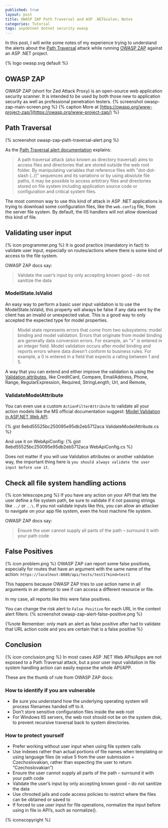 ```yaml
---
published: true
layout: post
title: OWASP ZAP Path Traversal and ASP .NET&colon; Notes
categories: Tutorial
tags: aspdotnet dotnet security owasp
---
```

In this post, I will write some notes of my experience trying to understand the alerts about the [Path Traversal](https://owasp.org/www-community/attacks/Path_Traversal) attack while running [OWASP ZAP](https://www.zaproxy.org/) against an ASP .NET project.

{% logo owasp.svg default %}

## OWASP ZAP
OWASP ZAP (short for Zed Attack Proxy) is an open-source web application security scanner. It is intended to be used by both those new to application security as well as professional penetration testers.
{% screenshot owasp-zap-main-screen.png %}
{% caption More at [https://owasp.org/www-project-zap/](https://owasp.org/www-project-zap/) %}

## Path Traversal
{% screenshot owasp-zap-path-traversal-alert.png %}

As the [Path Traversal alert documentation](https://owasp.org/www-community/attacks/Path_Traversal) explains:
> A path traversal attack (also known as directory traversal) aims to access files and directories that are stored outside the web root folder. By manipulating variables that reference files with "dot-dot-slash (../)" sequences and its variations or by using absolute file paths, it may be possible to access arbitrary files and directories stored on file system including application source code or configuration and critical system files. 

The most common way to use this kind of attack in ASP .NET applications is trying to download some configuration files, like the `web.config` file, from the server file system. By default, the IIS handlers will not allow download this kind of file.

## Validating user input
{% icon programmer.png %}
It is good practice (mandatory in fact) to validate user input, especially on routes/actions where there is some kind of access to the file system.

OWASP ZAP docs say:
> Validate the user’s input by only accepting known good – do not sanitize the data

### ModelState.IsValid
An easy way to perform a basic user input validation is to use the ModelState.IsValid, this property will always be false if any data sent by the client has an invalid or unexpected value. This is a good way to only accepted the expected type for model properties.

> Model state represents errors that come from two subsystems: model binding and model validation. Errors that originate from model binding are generally data conversion errors. For example, an "x" is entered in an integer field. Model validation occurs after model binding and reports errors where data doesn't conform to business rules. For example, a 0 is entered in a field that expects a rating between 1 and 5.


A way that you can extend and either improve the validation is using the [Validation attributes](https://docs.microsoft.com/en-us/aspnet/core/mvc/models/validation?view=aspnetcore-3.1#validation-attributes), like CreditCard, Compare, EmailAddress, Phone, Range, RegularExpression, Required, StringLength, Url, and Remote,

### ValidateModelAttribute
You can even use a custom `ActionFilterAttribute` to validate all your action models like the MS official documentation suggest: [Model Validation in ASP.NET Web API](https://docs.microsoft.com/en-us/aspnet/web-api/overview/formats-and-model-binding/model-validation-in-aspnet-web-api#handling-validation-errors).

{% gist 8ebd55525bc250095e95db2eb5712aca ValidateModelAttribute.cs %}

And use it on WebApiConfig:
{% gist 8ebd55525bc250095e95db2eb5712aca WebApiConfig.cs %}

Does not matter if you will use Validation attributes or another validation way, the important thing here is `you should always validate the user input before use it`.

## Check all file system handling actions
{% icon telescope.png %}
If you have any action on your API that lets the user define a file system path, be sure to validate if it not passing strings like `../` or `..\`. If you not validate inputs like this, you can allow an attacker to navigate on your app file system, even the host machine file system.

OWASP ZAP docs say:
> Ensure the user cannot supply all parts of the path – surround it with your path code


## False Positives
{% icon problem.png %}
OWASP ZAP can report some false positives, especially for routes that have an argument with the same name of the action: `https://localhost:8080/api/tests/test1?kind=test1`

This happens because OWASP ZAP tries to use action name in all arguments in an attempt to see if can access a different resource or file.

In my case, all reports like this were false positives.

You can change the risk alert to `False Positive` for each URL in the context alert filters:
{% screenshot owasp-zap-alert-false-positive.png %}

{%note Remember: only mark an alert as false positive after had to validate that URL action code and you are certain that is a false positive %}


## Conclusion
{% icon conclusion.png %}
In most cases ASP .NET Web APIs/Apps are not exposed to a Path Traversal attack, but a poor user input validation in file system handling action can easily expose the whole API/APP.

These are the thumb of rule from OWASP ZAP docs:

### How to identify if you are vulnerable
* Be sure you understand how the underlying operating system will process filenames handed off to it.
* Don’t store sensitive configuration files inside the web root
* For Windows IIS servers, the web root should not be on the system disk, to prevent recursive traversal back to system directories.

### How to protect yourself
* Prefer working without user input when using file system calls
* Use indexes rather than actual portions of file names when templating or using language files (ie value 5 from the user submission = Czechoslovakian, rather than expecting the user to return “Czechoslovakian”)
* Ensure the user cannot supply all parts of the path – surround it with your path code
* Validate the user’s input by only accepting known good – do not sanitize the data
* Use chrooted jails and code access policies to restrict where the files can be obtained or saved to
* If forced to use user input for file operations, normalize the input before using in file io API’s, such as normalize().


{% iconscopyright %}